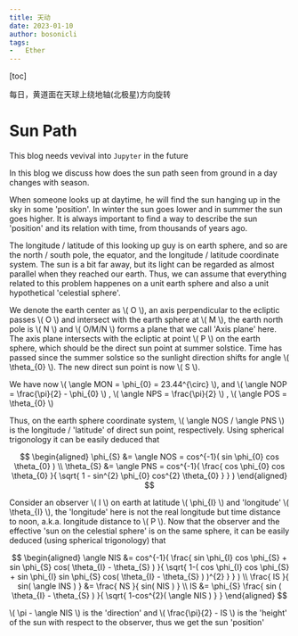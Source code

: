 ```yaml
---
title: 天动
date: 2023-01-10
author: bosonicli
tags:
-   Ether
---
```


[toc]

每日，黄道面在天球上绕地轴(北极星)方向旋转

# Sun Path

This blog needs vevival into `Jupyter` in the future

In this blog we discuss how does the sun path seen from ground in a day changes with season.

When someone looks up at daytime, he will find the sun hanging up in the sky in some 'position'. In winter the sun goes lower and in summer the sun goes higher. It is always important to find a way to describe the sun 'position' and its relation with time, from thousands of years ago.

The longitude / latitude of this looking up guy is on earth sphere, and so are the north / south pole, the equator, and the longitude / latitude coordinate system. The sun is a bit far away, but its light can be regarded as almost parallel when they reached our earth. Thus, we can assume that everything related to this problem happenes on a unit earth sphere and also a unit hypothetical 'celestial sphere'.

We denote the earth center as \\( O \\), an axis perpendicular to the ecliptic passes \\( O \\) and intersect with the earth sphere at \\( M \\), the earth north pole is \\( N \\) and \\( O/M/N \\) forms a plane that we call 'Axis plane' here. The axis plane intersects with the ecliptic at point \\( P \\) on the earth sphere, which should be the direct sun point at summer solstice. Time has passed since the summer solstice so the sunlight direction shifts for angle \\( \theta_{0} \\). The new direct sun point is now \\( S \\).

We have now \\( \angle MON = \phi_{0} = 23.44^{\circ} \\), and \\( \angle NOP = \frac{\pi}{2} - \phi_{0} \\) , \\( \angle NPS = \frac{\pi}{2} \\) , \\( \angle POS = \theta_{0} \\)

Thus, on the earth sphere coordinate system, \\( \angle NOS / \angle PNS \\) is the longitude / 'latitude' of direct sun point, respectively. Using spherical trigonology it can be easily deduced that

$$
\begin{aligned}
    \phi_{S} &= \angle NOS = cos^{-1}( sin \phi_{0} cos \theta_{0} )  \\
    \theta_{S} &= \angle PNS = cos^{-1}( \frac{ cos \phi_{0} cos \theta_{0} }{ \sqrt{ 1 - sin^{2} \phi_{0} cos^{2} \theta_{0} } } )
\end{aligned}
$$

Consider an observer \\( I \\) on earth at latitude \\( \phi_{I} \\) and 'longitude' \\( \theta_{I} \\), the 'longitude' here is not the real longitude but time distance to noon, a.k.a. longitude distance to \\( P \\). Now that the observer and the effective 'sun on the celestial sphere' is on the same sphere, it can be easily deduced (using spherical trigonology) that

$$
\begin{aligned}
    \angle NIS &= cos^{-1}( \frac{ sin \phi_{I} cos \phi_{S} + sin \phi_{S} cos( \theta_{I} - \theta_{S} ) }{ \sqrt{ 1-( cos \phi_{I} cos \phi_{S} + sin \phi_{I} sin \phi_{S} cos( \theta_{I} - \theta_{S} ) )^{2} } } )   \\
    \frac{ IS }{ sin( \angle INS ) } &= \frac{ NS }{ sin( NIS ) }   \\
    IS &= \phi_{S} \frac{ sin ( \theta_{I} - \theta_{S} ) }{ \sqrt{ 1-cos^{2}( \angle NIS ) } }
\end{aligned}
$$

\\( \pi - \angle NIS \\) is the 'direction' and \\( \frac{\pi}{2} - IS \\) is the 'height' of the sun with respect to the observer, thus we get the sun 'position'
